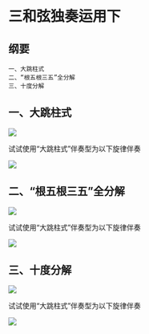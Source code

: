 # 三和弦独奏运用下

## 纲要

```
一、大跳柱式
二、“根五根三五”全分解
三、十度分解

```
## 一、大跳柱式

![](assets/030/01/04/10-1650170119999.png)

试试使用“大跳柱式”伴奏型为以下旋律伴奏


![](assets/030/01/04/10-1650170131935.png)


## 二、“根五根三五”全分解   

![](assets/030/01/04/10-1650200202225.png)

试试使用“大跳柱式”伴奏型为以下旋律伴奏


![](assets/030/01/04/10-1650200226511.png)


## 三、十度分解


![](assets/030/01/04/10-1650200658414.png)


试试使用“大跳柱式”伴奏型为以下旋律伴奏


![](assets/030/01/04/10-1650200762663.png)
